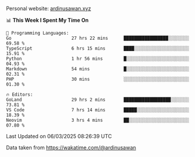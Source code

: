 Personal website: [ardinusawan.xyz](https://ardinusawan.xyz)

<!--START_SECTION:waka-->
📊 **This Week I Spent My Time On** 

```text
💬 Programming Languages: 
Go                       27 hrs 22 mins      █████████████████░░░░░░░░   69.58 % 
TypeScript               6 hrs 15 mins       ████░░░░░░░░░░░░░░░░░░░░░   15.91 % 
Python                   1 hr 56 mins        █░░░░░░░░░░░░░░░░░░░░░░░░   04.93 % 
Markdown                 54 mins             █░░░░░░░░░░░░░░░░░░░░░░░░   02.31 % 
PHP                      30 mins             ░░░░░░░░░░░░░░░░░░░░░░░░░   01.30 % 

🔥 Editors: 
GoLand                   29 hrs 2 mins       ██████████████████░░░░░░░   73.81 % 
VS Code                  7 hrs 14 mins       █████░░░░░░░░░░░░░░░░░░░░   18.39 % 
Neovim                   3 hrs 4 mins        ██░░░░░░░░░░░░░░░░░░░░░░░   07.80 % 
```


 Last Updated on 06/03/2025 08:26:39 UTC
<!--END_SECTION:waka-->
Data taken from https://wakatime.com/@ardinusawan
